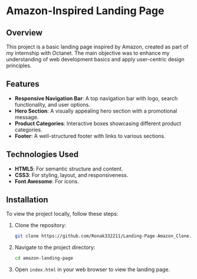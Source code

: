 # Amazon-Inspired Landing Page

## Overview

This project is a basic landing page inspired by Amazon, created as part of my internship with Octanet. The main objective was to enhance my understanding of web development basics and apply user-centric design principles.

## Features

- **Responsive Navigation Bar**: A top navigation bar with logo, search functionality, and user options.
- **Hero Section**: A visually appealing hero section with a promotional message.
- **Product Categories**: Interactive boxes showcasing different product categories.
- **Footer**: A well-structured footer with links to various sections.

## Technologies Used

- **HTML5**: For semantic structure and content.
- **CSS3**: For styling, layout, and responsiveness.
- **Font Awesome**: For icons.

## Installation

To view the project locally, follow these steps:

1. Clone the repository:
    ```bash
    git clone https://github.com/Ronak332211/Landing-Page-Amazon_Clone.git
    ```
2. Navigate to the project directory:
    ```bash
    cd amazon-landing-page
    ```
3. Open `index.html` in your web browser to view the landing page.

